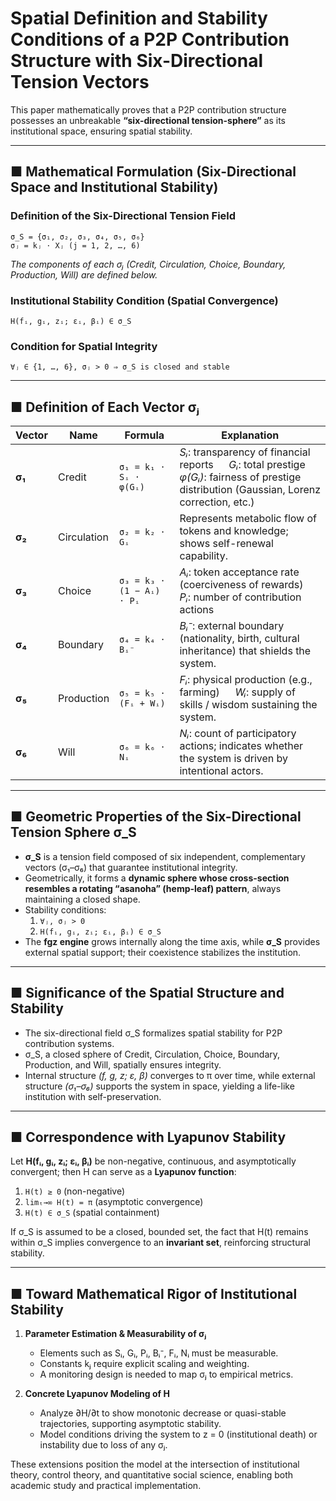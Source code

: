 # Spatial Definition and Stability Conditions of a P2P Contribution Structure with Six-Directional Tension Vectors

This paper mathematically proves that a P2P contribution structure possesses an unbreakable **“six-directional tension-sphere”** as its institutional space, ensuring spatial stability.

---

## ■ Mathematical Formulation (Six-Directional Space and Institutional Stability)

### Definition of the Six-Directional Tension Field
```
σ_S = {σ₁, σ₂, σ₃, σ₄, σ₅, σ₆}
σⱼ = kⱼ ⋅ Xⱼ (j = 1, 2, …, 6)
```
*The components of each σⱼ (Credit, Circulation, Choice, Boundary, Production, Will) are defined below.*

### Institutional Stability Condition (Spatial Convergence)
```
H(fᵢ, gᵢ, zᵢ; εᵢ, βᵢ) ∈ σ_S
```

### Condition for Spatial Integrity
```
∀ⱼ ∈ {1, …, 6}, σⱼ > 0 ⇒ σ_S is closed and stable
```

---

## ■ Definition of Each Vector σⱼ

| Vector | Name | Formula | Explanation |
|--------|------|---------|-------------|
| **σ₁** | Credit | `σ₁ = k₁ · Sᵢ · φ(Gᵢ)` | *Sᵢ*: transparency of financial reports   *Gᵢ*: total prestige   *φ(Gᵢ)*: fairness of prestige distribution (Gaussian, Lorenz correction, etc.) |
| **σ₂** | Circulation | `σ₂ = k₂ · Gᵢ` | Represents metabolic flow of tokens and knowledge; shows self-renewal capability. |
| **σ₃** | Choice | `σ₃ = k₃ · (1 − Aᵢ) · Pᵢ` | *Aᵢ*: token acceptance rate (coerciveness of rewards)   *Pᵢ*: number of contribution actions | 
| **σ₄** | Boundary | `σ₄ = k₄ · Bᵢ⁻` | *Bᵢ⁻*: external boundary (nationality, birth, cultural inheritance) that shields the system. |
| **σ₅** | Production | `σ₅ = k₅ · (Fᵢ + Wᵢ)` | *Fᵢ*: physical production (e.g., farming)   *Wᵢ*: supply of skills / wisdom sustaining the system. |
| **σ₆** | Will | `σ₆ = k₆ · Nᵢ` | *Nᵢ*: count of participatory actions; indicates whether the system is driven by intentional actors. |

---

## ■ Geometric Properties of the Six-Directional Tension Sphere σ_S

- **σ_S** is a tension field composed of six independent, complementary vectors (σ₁–σ₆) that guarantee institutional integrity.  
- Geometrically, it forms a **dynamic sphere whose cross-section resembles a rotating “asanoha” (hemp-leaf) pattern**, always maintaining a closed shape.  
- Stability conditions:  
  1. `∀ⱼ, σⱼ > 0`  
  2. `H(fᵢ, gᵢ, zᵢ; εᵢ, βᵢ) ∈ σ_S`  
- The **fgz engine** grows internally along the time axis, while **σ_S** provides external spatial support; their coexistence stabilizes the institution.

---

## ■ Significance of the Spatial Structure and Stability

- The six-directional field σ_S formalizes spatial stability for P2P contribution systems.  
- σ_S, a closed sphere of Credit, Circulation, Choice, Boundary, Production, and Will, spatially ensures integrity.  
- Internal structure *(f, g, z; ε, β)* converges to π over time, while external structure *(σ₁–σ₆)* supports the system in space, yielding a life-like institution with self-preservation.

---

## ■ Correspondence with Lyapunov Stability

Let **H(fᵢ, gᵢ, zᵢ; εᵢ, βᵢ)** be non-negative, continuous, and asymptotically convergent; then H can serve as a **Lyapunov function**:

1. `H(t) ≥ 0` (non-negative)  
2. `limₜ→∞ H(t) = π` (asymptotic convergence)  
3. `H(t) ∈ σ_S` (spatial containment)

If σ_S is assumed to be a closed, bounded set, the fact that H(t) remains within σ_S implies convergence to an **invariant set**, reinforcing structural stability.

---

## ■ Toward Mathematical Rigor of Institutional Stability

1. **Parameter Estimation & Measurability of σⱼ**  
   - Elements such as Sᵢ, Gᵢ, Pᵢ, Bᵢ⁻, Fᵢ, Nᵢ must be measurable.  
   - Constants kⱼ require explicit scaling and weighting.  
   - A monitoring design is needed to map σⱼ to empirical metrics.

2. **Concrete Lyapunov Modeling of H**  
   - Analyze ∂H/∂t to show monotonic decrease or quasi-stable trajectories, supporting asymptotic stability.  
   - Model conditions driving the system to z = 0 (institutional death) or instability due to loss of any σⱼ.

These extensions position the model at the intersection of institutional theory, control theory, and quantitative social science, enabling both academic study and practical implementation.
